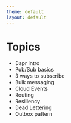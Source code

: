 ```yaml
---
theme: default
layout: default
---
```


# Topics

- Dapr intro
- Pub/Sub basics
- 3 ways to subscribe
- Bulk messaging
- Cloud Events
- Routing
- Resiliency
- Dead Lettering
- Outbox pattern
